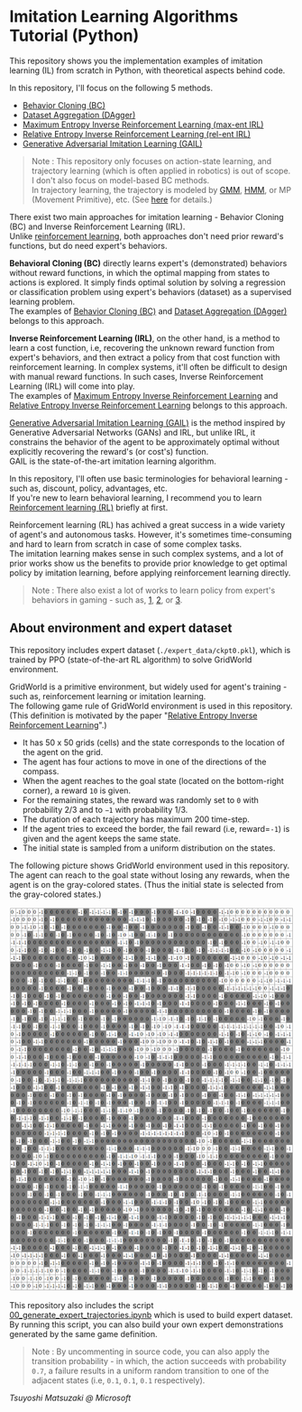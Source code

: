 # Imitation Learning Algorithms Tutorial (Python)

This repository shows you the implementation examples of imitation learning (IL) from scratch in Python, with theoretical aspects behind code.

In this repository, I'll focus on the following 5 methods.

- [Behavior Cloning (BC)](01_bc.ipynb)
- [Dataset Aggregation (DAgger)](02_dagger.ipynb)
- [Maximum Entropy Inverse Reinforcement Learning (max-ent IRL)](03_maxent_irl.ipynb)
- [Relative Entropy Inverse Reinforcement Learning (rel-ent IRL)](04_relent_irl.ipynb)
- [Generative Adversarial Imitation Learning (GAIL)](05_gail.ipynb)

> Note : This repository only focuses on action-state learning, and trajectory learning (which is often applied in robotics) is out of scope. I don't also focus on model-based BC methods.<br>
> In trajectory learning, the trajectory is modeled by [GMM](https://github.com/tsmatz/gmm), [HMM](https://github.com/tsmatz/hmm-lds-em-algorithm), or MP (Movement Primitive), etc. (See [here](https://arxiv.org/abs/1811.06711) for details.)

There exist two main approaches for imitation learning - Behavior Cloning (BC) and Inverse Reinforcement Learning (IRL).<br>
Unlike [reinforcement learning](https://github.com/tsmatz/reinforcement-learning-tutorials), both approaches don't need prior reward's functions, but do need expert's behaviors.

**Behavioral Cloning (BC)** directly learns expert's (demonstrated) behaviors without reward functions, in which the optimal mapping from states to actions is explored. It simply finds optimal solution by solving a regression or classification problem using expert's behaviors (dataset) as a supervised learning problem.<br>
The examples of [Behavior Cloning (BC)](01_bc.ipynb) and [Dataset Aggregation (DAgger)](02_dagger.ipynb) belongs to this approach.

**Inverse Reinforcement Learning (IRL)**, on the other hand, is a method to learn a cost function, i.e, recovering the unknown reward function from expert's behaviors, and then extract a policy
from that cost function with reinforcement learning. In complex systems, it'll often be difficult to design with manual reward functions. In such cases, Inverse Reinforcement Learning (IRL) will come into play.<br>
The examples of [Maximum Entropy Inverse Reinforcement Learning](03_maxent_irl.ipynb) and [Relative Entropy Inverse Reinforcement Learning](04_relent_irl.ipynb) belongs to this approach.

[Generative Adversarial Imitation Learning (GAIL)](05_gail.ipynb) is the method inspired by Generative Adversarial Networks (GANs) and IRL, but unlike IRL, it constrains the behavior of the agent to be approximately optimal without explicitly recovering the reward's (or cost's) function.<br>
GAIL is the state-of-the-art imitation learning algorithm.

In this repository, I'll often use basic terminologies for behavioral learning - such as, discount, policy, advantages, etc.<br>
If you're new to learn behavioral learning, I recommend you to learn [Reinforcement learning (RL)](https://github.com/tsmatz/reinforcement-learning-tutorials) briefly at first.

Reinforcement learning (RL) has achived a great success in a wide variety of agent's and autonomous tasks. However, it's sometimes time-consuming and hard to learn from scratch in case of some complex tasks.<br>
The imitation learning makes sense in such complex systems, and a lot of prior works show us the benefits to provide prior knowledge to get optimal policy by imitation learning, before applying reinforcement learning directly.

> Note : There also exist a lot of works to learn policy from expert's behaviors in gaming - such as, [1](https://www.nature.com/articles/nature16961), [2](https://openai.com/blog/vpt/), or [3](https://developer.nvidia.com/blog/building-generally-capable-ai-agents-with-minedojo/).

## About environment and expert dataset

This repository includes expert dataset (```./expert_data/ckpt0.pkl```), which is trained by PPO (state-of-the-art RL algorithm) to solve GridWorld environment.

GridWorld is a primitive environment, but widely used for agent's training - such as, reinforcement learning or imitation learning.<br>
The following game rule of GridWorld environment is used in this repository. (This definition is motivated by the paper "[Relative Entropy Inverse Reinforcement Learning](https://proceedings.mlr.press/v15/boularias11a/boularias11a.pdf)".)

- It has 50 x 50 grids (cells) and the state corresponds to the location of the agent on the grid.
- The agent has four actions to move in one of the directions of the compass.
- When the agent reaches to the goal state (located on the bottom-right corner), a reward ```10``` is given.
- For the remaining states, the reward was randomly set to ```0``` with probability 2/3 and to ```−1``` with probability 1/3.
- The duration of each trajectory has maximum 200 time-step.
- If the agent tries to exceed the border, the fail reward (i.e, reward=```-1```) is given and the agent keeps the same state.
- The initial state is sampled from a uniform distribution on the states.

The following picture shows GridWorld environment used in this repository.<br>
The agent can reach to the goal state without losing any rewards, when the agent is on the gray-colored states. (Thus the initial state is selected from the gray-colored states.)

![GridWorld game difinition](./assets/gridworld_definition.png)

This repository also includes the script [00_generate_expert_trajectories.ipynb](./00_generate_expert_trajectories.ipynb) which is used to build expert dataset.<br>
By running this script, you can also build your own expert demonstrations generated by the same game definition.

> Note : By uncommenting in source code, you can also apply the transition probability - in which, the action succeeds with probability `0.7`, a failure results in a uniform random transition to one of the adjacent states (i.e, `0.1`, `0.1`, `0.1` respectively).

*Tsuyoshi Matsuzaki @ Microsoft*
